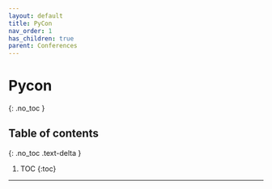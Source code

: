 ```yaml
---
layout: default
title: PyCon
nav_order: 1
has_children: true
parent: Conferences
---
```


# Pycon
{: .no_toc }

## Table of contents
{: .no_toc .text-delta }

1. TOC
{:toc}

---
